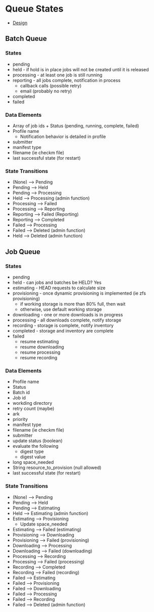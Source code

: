 # Queue States

- [Design](README.md)

## Batch Queue

### States
- pending
- held - if hold is in place jobs will not be created until it is released
- processing - at least one job is still running
- reporting - all jobs complete, notification in process
  - callback calls (possible retry)
  - email (probably no retry)
- completed
- failed

### Data Elements
- Array of job ids + Status (pending, running, complete, failed)
- Profile name
  - Notification behavior is detailed in profile
- submitter 
- manifest type
- filename (ie checkm file)
- last successful state (for restart)

### State Transitions
- (None) --> Pending
- Pending --> Held
- Pending --> Processing
- Held --> Processing (admin function)
- Processing --> Failed
- Processing --> Reporting
- Reporting --> Failed (Reporting)
- Reporting --> Completed
- Failed --> Processing
- Failed --> Deleted (admin function)
- Held --> Deleted (admin function) 

## Job Queue

### States
- pending
- held - can jobs and batches be HELD? Yes
- estimating - HEAD requests to calculate size
- provisioning - once dynamic provisioning is implemented (ie zfs provisioning)
  - if working storage is more than 80% full, then wait 
  - otherwise, use default working storage 
- downloading - one or more downloads is in progress
- processing - all downloads complete, notify storage
- recording - storage is complete, notify inventory
- completed - storage and inventory are complete
- failed
  - resume estimating
  - resume downloading
  - resume processing
  - resume recording

### Data Elements
- Profile name
- Status
- Batch id
- Job id
- workding directory
- retry count (maybe)
- ark
- priority
- manifest type
- filename (ie checkm file)
- submitter
- update status (boolean)
- evaluate the following
  - digest type
  - digest value
- long space_needed
- String resource_to_provision (null allowed)
- last successful state (for restart)

### State Transitions
- (None) --> Pending
- Pending --> Held
- Pending --> Estimating
- Held --> Estimating (admin function)
- Estimating --> Provisioning
  - Update space_needed 
- Estimating --> Failed (estimating)
- Provisioning --> Downloading
- Provisioning --> Failed (provisioning)
- Downloading --> Processing
- Downloading --> Failed (downloading)
- Processing --> Recording
- Processing --> Failed (processing)
- Recording  --> Completed
- Recording --> Failed (recording)
- Failed --> Estimating
- Failed --> Provisioning
- Failed --> Downloading
- Failed --> Processing
- Failed --> Recording
- Failed --> Deleted (admin function)
